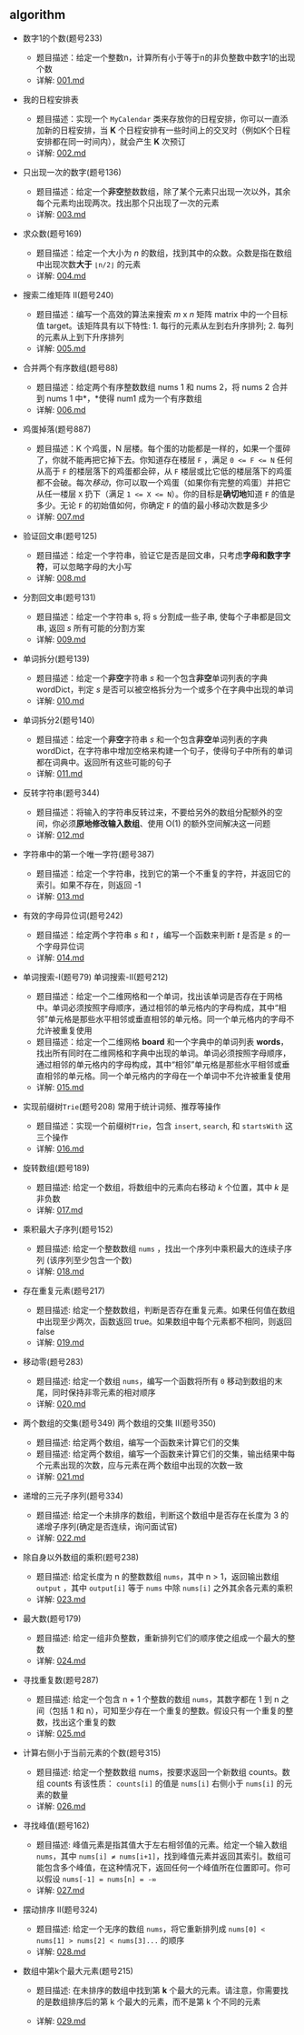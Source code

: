 ## algorithm

- 数字1的个数(题号233)
  - 题目描述：给定一个整数n，计算所有小于等于n的非负整数中数字1的出现个数
  - 详解: [001.md](https://github.com/GYQ2017/algorithm/blob/master/LC_File/001.md)
- 我的日程安排表
  - 题目描述：实现一个 `MyCalendar` 类来存放你的日程安排，你可以一直添加新的日程安排，当 **K** 个日程安排有一些时间上的交叉时（例如K个日程安排都在同一时间内），就会产生 **K** 次预订
  - 详解: [002.md](https://github.com/GYQ2017/algorithm/blob/master/LC_File/002.md)
- 只出现一次的数字(题号136)
  - 题目描述：给定一个**非空**整数数组，除了某个元素只出现一次以外，其余每个元素均出现两次。找出那个只出现了一次的元素
  - 详解: [003.md](https://github.com/GYQ2017/algorithm/blob/master/LC_File/003.md)
- 求众数(题号169)
  - 题目描述：给定一个大小为 *n* 的数组，找到其中的众数。众数是指在数组中出现次数**大于** `⌊n/2⌋` 的元素
  - 详解: [004.md](https://github.com/GYQ2017/algorithm/blob/master/LC_File/004.md)
- 搜索二维矩阵 II(题号240)
  - 题目描述：编写一个高效的算法来搜索 *m* x *n* 矩阵 matrix 中的一个目标值 target。该矩阵具有以下特性: 1. 每行的元素从左到右升序排列;  2. 每列的元素从上到下升序排列
  - 详解: [005.md](https://github.com/GYQ2017/algorithm/blob/master/LC_File/005.md) 
- 合并两个有序数组(题号88)
  - 题目描述：给定两个有序整数数组 nums 1 和 nums 2，将 nums 2 合并到 nums 1 中*，*使得 num1 成为一个有序数组
  - 详解: [006.md](https://github.com/GYQ2017/algorithm/blob/master/LC_File/006.md) 
- 鸡蛋掉落(题号887)
  - 题目描述：K 个鸡蛋，N 层楼。每个蛋的功能都是一样的，如果一个蛋碎了，你就不能再把它掉下去。你知道存在楼层 `F` ，满足 `0 <= F <= N` 任何从高于 `F` 的楼层落下的鸡蛋都会碎，从 `F` 楼层或比它低的楼层落下的鸡蛋都不会破。每次*移动*，你可以取一个鸡蛋（如果你有完整的鸡蛋）并把它从任一楼层 `X` 扔下（满足 `1 <= X <= N`）。你的目标是**确切地**知道 `F` 的值是多少。无论 `F` 的初始值如何，你确定 `F` 的值的最小移动次数是多少
  - 详解: [007.md](https://github.com/GYQ2017/algorithm/blob/master/LC_File/007.md) 
- 验证回文串(题号125)
  - 题目描述：给定一个字符串，验证它是否是回文串，只考虑**字母和数字字符**，可以忽略字母的大小写
  - 详解: [008.md](https://github.com/GYQ2017/algorithm/blob/master/LC_File/008.md) 
- 分割回文串(题号131)
  - 题目描述：给定一个字符串 s, 将 s 分割成一些子串, 使每个子串都是回文串, 返回 *s* 所有可能的分割方案
  - 详解: [009.md](https://github.com/GYQ2017/algorithm/blob/master/LC_File/009.md) 
- 单词拆分(题号139)
  - 题目描述：给定一个**非空**字符串 *s* 和一个包含**非空**单词列表的字典 wordDict，判定 *s* 是否可以被空格拆分为一个或多个在字典中出现的单词
  - 详解: [010.md](https://github.com/GYQ2017/algorithm/blob/master/LC_File/010.md) 
- 单词拆分2(题号140)
  - 题目描述：给定一个**非空**字符串 *s* 和一个包含**非空**单词列表的字典 wordDict，在字符串中增加空格来构建一个句子，使得句子中所有的单词都在词典中。返回所有这些可能的句子
  - 详解: [011.md](https://github.com/GYQ2017/algorithm/blob/master/LC_File/011.md) 
- 反转字符串(题号344)
  - 题目描述：将输入的字符串反转过来，不要给另外的数组分配额外的空间，你必须**原地修改输入数组**、使用 O(1) 的额外空间解决这一问题
  - 详解: [012.md](https://github.com/GYQ2017/algorithm/blob/master/LC_File/012.md) 
- 字符串中的第一个唯一字符(题号387)
  - 题目描述：给定一个字符串，找到它的第一个不重复的字符，并返回它的索引。如果不存在，则返回 -1
  - 详解: [013.md](https://github.com/GYQ2017/algorithm/blob/master/LC_File/013.md) 
- 有效的字母异位词(题号242)
  - 题目描述：给定两个字符串 *s* 和 *t* ，编写一个函数来判断 *t* 是否是 *s* 的一个字母异位词
  - 详解: [014.md](https://github.com/GYQ2017/algorithm/blob/master/LC_File/014.md) 
- 单词搜索-I(题号79)    单词搜索-II(题号212)
  - 题目描述：给定一个二维网格和一个单词，找出该单词是否存在于网格中。单词必须按照字母顺序，通过相邻的单元格内的字母构成，其中“相邻”单元格是那些水平相邻或垂直相邻的单元格。同一个单元格内的字母不允许被重复使用
  - 题目描述：给定一个二维网格 **board** 和一个字典中的单词列表 **words**，找出所有同时在二维网格和字典中出现的单词。单词必须按照字母顺序，通过相邻的单元格内的字母构成，其中“相邻”单元格是那些水平相邻或垂直相邻的单元格。同一个单元格内的字母在一个单词中不允许被重复使用
  - 详解: [015.md](https://github.com/GYQ2017/algorithm/blob/master/LC_File/015.md) 
- 实现前缀树`Trie`(题号208) 常用于统计词频、推荐等操作
  - 题目描述：实现一个前缀树`Trie`，包含 `insert`, `search`, 和 `startsWith` 这三个操作
  - 详解: [016.md](https://github.com/GYQ2017/algorithm/blob/master/LC_File/016.md) 
- 旋转数组(题号189)
  - 题目描述:  给定一个数组，将数组中的元素向右移动 *k* 个位置，其中 *k* 是非负数
  - 详解: [017.md](https://github.com/GYQ2017/algorithm/blob/master/LC_File/017.md) 
- 乘积最大子序列(题号152)
  - 题目描述:  给定一个整数数组 `nums` ，找出一个序列中乘积最大的连续子序列 (该序列至少包含一个数)
  - 详解: [018.md](https://github.com/GYQ2017/algorithm/blob/master/LC_File/018.md) 
- 存在重复元素(题号217)
  - 题目描述:  给定一个整数数组，判断是否存在重复元素。如果任何值在数组中出现至少两次，函数返回 true。如果数组中每个元素都不相同，则返回 false
  - 详解: [019.md](https://github.com/GYQ2017/algorithm/blob/master/LC_File/019.md) 
- 移动零(题号283)
  - 题目描述:  给定一个数组 `nums`，编写一个函数将所有 `0` 移动到数组的末尾，同时保持非零元素的相对顺序
  - 详解: [020.md](https://github.com/GYQ2017/algorithm/blob/master/LC_File/020.md) 
- 两个数组的交集(题号349)    两个数组的交集 II(题号350)
  - 题目描述:  给定两个数组，编写一个函数来计算它们的交集
  - 题目描述:  给定两个数组，编写一个函数来计算它们的交集，输出结果中每个元素出现的次数，应与元素在两个数组中出现的次数一致
  - 详解: [021.md](https://github.com/GYQ2017/algorithm/blob/master/LC_File/021.md) 
- 递增的三元子序列(题号334)
  - 题目描述:  给定一个未排序的数组，判断这个数组中是否存在长度为 3 的递增子序列(确定是否连续，询问面试官)
  - 详解: [022.md](https://github.com/GYQ2017/algorithm/blob/master/LC_File/022.md) 
- 除自身以外数组的乘积(题号238)
  - 题目描述:  给定长度为 n 的整数数组 `nums`，其中 n > 1，返回输出数组 `output` ，其中 `output[i]` 等于 `nums` 中除 `nums[i]` 之外其余各元素的乘积
  - 详解: [023.md](https://github.com/GYQ2017/algorithm/blob/master/LC_File/023.md) 
- 最大数(题号179)
  - 题目描述:  给定一组非负整数，重新排列它们的顺序使之组成一个最大的整数
  - 详解: [024.md](https://github.com/GYQ2017/algorithm/blob/master/LC_File/024.md) 

- 寻找重复数(题号287)
  - 题目描述: 给定一个包含 n + 1 个整数的数组 `nums`，其数字都在 1 到 n 之间（包括 1 和 n），可知至少存在一个重复的整数。假设只有一个重复的整数，找出这个重复的数
  - 详解: [025.md](https://github.com/GYQ2017/algorithm/blob/master/LC_File/025.md) 

- 计算右侧小于当前元素的个数(题号315)
  - 题目描述: 给定一个整数数组 nums，按要求返回一个新数组 counts。数组 counts 有该性质： `counts[i]` 的值是  `nums[i]` 右侧小于 `nums[i]` 的元素的数量
  - 详解: [026.md](https://github.com/GYQ2017/algorithm/blob/master/LC_File/026.md) 

- 寻找峰值(题号162)
  - 题目描述:  峰值元素是指其值大于左右相邻值的元素。给定一个输入数组 `nums`，其中 `nums[i] ≠ nums[i+1]`，找到峰值元素并返回其索引。数组可能包含多个峰值，在这种情况下，返回任何一个峰值所在位置即可。你可以假设 `nums[-1] = nums[n] = -∞` 
  - 详解: [027.md](https://github.com/GYQ2017/algorithm/blob/master/LC_File/027.md) 

- 摆动排序 II(题号324)
  - 题目描述:  给定一个无序的数组 `nums`，将它重新排列成 `nums[0] < nums[1] > nums[2] < nums[3]...` 的顺序
  - 详解: [028.md](https://github.com/GYQ2017/algorithm/blob/master/LC_File/028.md) 

- 数组中第k个最大元素(题号215)

  - 题目描述:  在未排序的数组中找到第 **k** 个最大的元素。请注意，你需要找的是数组排序后的第 k 个最大的元素，而不是第 k 个不同的元素

  - 详解: [029.md](https://github.com/GYQ2017/algorithm/blob/master/LC_File/029.md) 